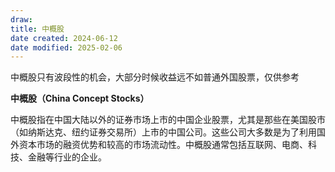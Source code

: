 ```yaml
---
draw:
title: 中概股
date created: 2024-06-12
date modified: 2025-02-06
---
```


中概股只有波段性的机会，大部分时候收益远不如普通外国股票，仅供参考

<!-- more -->

**中概股（China Concept Stocks）**

中概股指在中国大陆以外的证券市场上市的中国企业股票，尤其是那些在美国股市（如纳斯达克、纽约证券交易所）上市的中国公司。这些公司大多数是为了利用国外资本市场的融资优势和较高的市场流动性。中概股通常包括互联网、电商、科技、金融等行业的企业。
